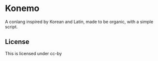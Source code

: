 # Konemo
A conlang inspired by Korean and Latin, made to be organic, with a simple script.

## License
This is licensed under cc-by

